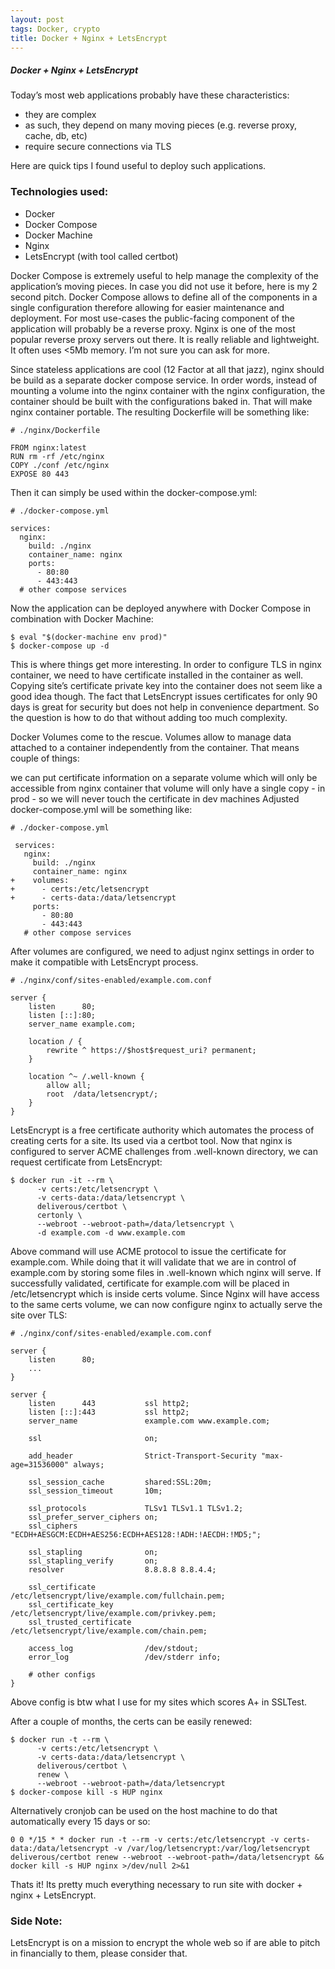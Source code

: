 ```yaml
---
layout: post
tags: Docker, crypto
title: Docker + Nginx + LetsEncrypt
---
```

##### Docker + Nginx + LetsEncrypt

Today’s most web applications probably have these characteristics:

- they are complex
- as such, they depend on many moving pieces (e.g. reverse proxy, cache, db, etc)
- require secure connections via TLS

Here are quick tips I found useful to deploy such applications.

### Technologies used:

-  Docker
-  Docker Compose
-  Docker Machine
-  Nginx
-  LetsEncrypt (with tool called certbot)

Docker Compose is extremely useful to help manage the complexity of the application’s moving pieces. In case you did not use it before, here is my 2 second pitch. Docker Compose allows to define all of the components in a single configuration therefore allowing for easier maintenance and deployment.
For most use-cases the public-facing component of the application will probably be a reverse proxy. Nginx is one of the most popular reverse proxy servers out there. It is really reliable and lightweight. It often uses <5Mb memory. I’m not sure you can ask for more.

Since stateless applications are cool (12 Factor at all that jazz), nginx should be build as a separate docker compose service. In order words, instead of mounting a volume into the nginx container with the nginx configuration, the container should be built with the configurations baked in. That will make nginx container portable. The resulting Dockerfile will be something like:
```
# ./nginx/Dockerfile

FROM nginx:latest
RUN rm -rf /etc/nginx
COPY ./conf /etc/nginx
EXPOSE 80 443
```
Then it can simply be used within the docker-compose.yml:

```
# ./docker-compose.yml

services:
  nginx:
    build: ./nginx
    container_name: nginx
    ports:
      - 80:80
      - 443:443
  # other compose services
```
Now the application can be deployed anywhere with Docker Compose in combination with Docker Machine:

```
$ eval "$(docker-machine env prod)"
$ docker-compose up -d
```
This is where things get more interesting. In order to configure TLS in nginx container, we need to have certificate installed in the container as well. Copying site’s certificate private key into the container does not seem like a good idea though. The fact that LetsEncrypt issues certificates for only 90 days is great for security but does not help in convenience department. So the question is how to do that without adding too much complexity.

Docker Volumes come to the rescue. Volumes allow to manage data attached to a container independently from the container. That means couple of things:

we can put certificate information on a separate volume which will only be accessible from nginx container
that volume will only have a single copy - in prod - so we will never touch the certificate in dev machines
Adjusted docker-compose.yml will be something like:
```
# ./docker-compose.yml

 services:
   nginx:
     build: ./nginx
     container_name: nginx
+    volumes:
+      - certs:/etc/letsencrypt
+      - certs-data:/data/letsencrypt
     ports:
       - 80:80
       - 443:443
   # other compose services
```
After volumes are configured, we need to adjust nginx settings in order to make it compatible with LetsEncrypt process.
```
# ./nginx/conf/sites-enabled/example.com.conf

server {
    listen      80;
    listen [::]:80;
    server_name example.com;

    location / {
        rewrite ^ https://$host$request_uri? permanent;
    }

    location ^~ /.well-known {
        allow all;
        root  /data/letsencrypt/;
    }
}
```
LetsEncrypt is a free certificate authority which automates the process of creating certs for a site. Its used via a certbot tool. Now that nginx is configured to server ACME challenges from .well-known directory, we can request certificate from LetsEncrypt:
```
$ docker run -it --rm \
      -v certs:/etc/letsencrypt \
      -v certs-data:/data/letsencrypt \
      deliverous/certbot \
      certonly \
      --webroot --webroot-path=/data/letsencrypt \
      -d example.com -d www.example.com
```
Above command will use ACME protocol to issue the certificate for example.com. While doing that it will validate that we are in control of example.com by storing some files in .well-known which nginx will serve. If successfully validated, certificate for example.com will be placed in /etc/letsencrypt which is inside certs volume. Since Nginx will have access to the same certs volume, we can now configure nginx to actually serve the site over TLS:
```
# ./nginx/conf/sites-enabled/example.com.conf

server {
    listen      80;
    ...
}

server {
    listen      443           ssl http2;
    listen [::]:443           ssl http2;
    server_name               example.com www.example.com;

    ssl                       on;

    add_header                Strict-Transport-Security "max-age=31536000" always;

    ssl_session_cache         shared:SSL:20m;
    ssl_session_timeout       10m;

    ssl_protocols             TLSv1 TLSv1.1 TLSv1.2;
    ssl_prefer_server_ciphers on;
    ssl_ciphers               "ECDH+AESGCM:ECDH+AES256:ECDH+AES128:!ADH:!AECDH:!MD5;";

    ssl_stapling              on;
    ssl_stapling_verify       on;
    resolver                  8.8.8.8 8.8.4.4;

    ssl_certificate           /etc/letsencrypt/live/example.com/fullchain.pem;
    ssl_certificate_key       /etc/letsencrypt/live/example.com/privkey.pem;
    ssl_trusted_certificate   /etc/letsencrypt/live/example.com/chain.pem;

    access_log                /dev/stdout;
    error_log                 /dev/stderr info;

    # other configs
}
```
Above config is btw what I use for my sites which scores A+ in SSLTest.

After a couple of months, the certs can be easily renewed:

```
$ docker run -t --rm \
      -v certs:/etc/letsencrypt \
      -v certs-data:/data/letsencrypt \
      deliverous/certbot \
      renew \
      --webroot --webroot-path=/data/letsencrypt
$ docker-compose kill -s HUP nginx
```
Alternatively cronjob can be used on the host machine to do that automatically every 15 days or so:

```
0 0 */15 * * docker run -t --rm -v certs:/etc/letsencrypt -v certs-data:/data/letsencrypt -v /var/log/letsencrypt:/var/log/letsencrypt deliverous/certbot renew --webroot --webroot-path=/data/letsencrypt && docker kill -s HUP nginx >/dev/null 2>&1
```
Thats it! Its pretty much everything necessary to run site with docker + nginx + LetsEncrypt.

### Side Note:

LetsEncrypt is on a mission to encrypt the whole web so if are able to pitch in financially to them, please consider that.
